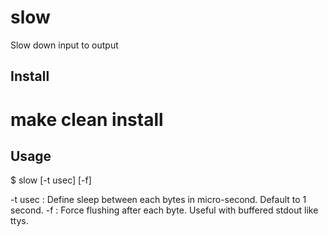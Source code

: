 slow
====

Slow down input to output

Install
-------

  # make clean install

Usage
-----

  $ slow [-t usec] [-f]
  
-t usec : Define sleep between each bytes in micro-second. Default to 1 second.
-f : Force flushing after each byte. Useful with buffered stdout like ttys.
